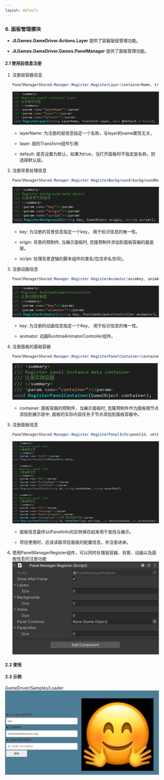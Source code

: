 ```yaml
---
layout: default
---
```

### 6. 面板管理模块

+ **JLGames.GameDriver.Actions.Layer** 提供了容器层级管理功能。

+ **JLGames.GameDriver.Games.PanelManager** 提供了面板管理功能。

#### 2.1 使用前信息注册

1. 注册层容器信息
   ```C#
   PanelManagerShared.Manager.Register.RegisterLayer(containerName, tranContainer, isDefault);
   ```
   ![image](assets/img/panel_3.png)
   
   + layerName: 为注册的层信息指定一个名称，与layer的name属性无关。
   
   + layer: 层的Transform组件引用.
   
   + default: 是否设置为默认，如果为true，当打开面板时不指定层名称，则选择默认层。

2. 注册背景处理信息
   ```C#
   PanelManagerShared.Manager.Register.RegisterBackground(backgroundKey, backgroundOrigin, backgroundScript);
   ```
   ![image](assets/img/panel_4.png)

   + key: 为注册的背景信息指定一个key， 用于标识信息的唯一性。
   
   + origin: 背景的预制件, 当展示面板时, 克隆预制件添加到面板容器的最底层。
  
   + script: 处理背景逻辑的脚本组件的类名(包含命名空间)。

3. 注册动画信息
   ```C#
   PanelManagerShared.Manager.Register.RegisterAnimator(animKey, animAnimator);
   ```
   ![image](assets/img/panel_5.png)

   + key: 为注册的动画信息指定一个Key， 用于标识信息的唯一性。
   
   + animator: 动画RuntimeAnimatorController组件。

4. 注册面板的基础容器
   ```C#
   PanelManagerShared.Manager.Register.RegisterPanelContainer(container);
   ```
   ![image](assets/img/panel_6.png)
   
   + container: 面板容器的预制件，当展示面板时, 克隆预制件作为面板根节点添加到展示层中, 面板的实际内容任务子节点添加到面板容器中。
   
4. 注册面板信息
   ```C#
   PanelManagerShared.Manager.Register.RegisterPanelInfo(panelId, settings, maxDisplayNum, extendType);
   ```
   ![image](assets/img/panel_7.png)
   
   + 面板信息最终以IPanelInfo的实例保存起来用于查找与展示。
   
   + 项目使用时，应该读取项目面板的配置信息，并注册进来。

5. 使用PanelManagerRegister组件，可以同时处理层容器、背景、动画以及面板信息的注册功能
   ![image](assets/img/panel_1.png)

#### 2.2 使用
   
#### 2.3 示例

  GameDriver/Samples/Loader
  ![image](assets/img/loader_8.png)